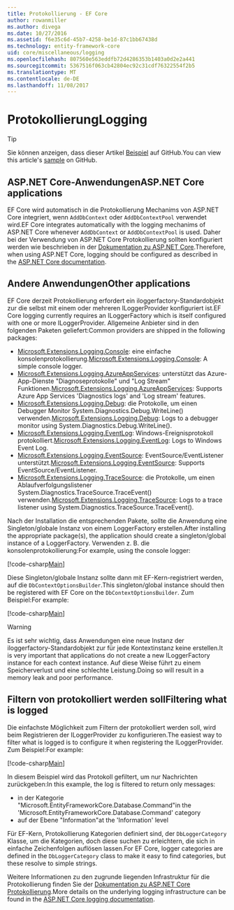 ```yaml
---
title: Protokollierung - EF Core
author: rowanmiller
ms.author: divega
ms.date: 10/27/2016
ms.assetid: f6e35c6d-45b7-4258-be1d-87c1bb67438d
ms.technology: entity-framework-core
uid: core/miscellaneous/logging
ms.openlocfilehash: 807560e563eddfb72d4286353b1403a0d2e2a441
ms.sourcegitcommit: 5367516f063cb42804ec92c31cdf76322554f2b5
ms.translationtype: MT
ms.contentlocale: de-DE
ms.lasthandoff: 11/08/2017
---
```

# <a name="logging"></a><span data-ttu-id="cae5c-102">Protokollierung</span><span class="sxs-lookup"><span data-stu-id="cae5c-102">Logging</span></span>

> [!TIP]  
> <span data-ttu-id="cae5c-103">Sie können anzeigen, dass dieser Artikel [Beispiel](https://github.com/aspnet/EntityFramework.Docs/tree/master/samples/core/Miscellaneous/Logging) auf GitHub.</span><span class="sxs-lookup"><span data-stu-id="cae5c-103">You can view this article's [sample](https://github.com/aspnet/EntityFramework.Docs/tree/master/samples/core/Miscellaneous/Logging) on GitHub.</span></span>

## <a name="aspnet-core-applications"></a><span data-ttu-id="cae5c-104">ASP.NET Core-Anwendungen</span><span class="sxs-lookup"><span data-stu-id="cae5c-104">ASP.NET Core applications</span></span>

<span data-ttu-id="cae5c-105">EF Core wird automatisch in die Protokollierung Mechanims von ASP.NET Core integriert, wenn `AddDbContext` oder `AddDbContextPool` verwendet wird.</span><span class="sxs-lookup"><span data-stu-id="cae5c-105">EF Core integrates automatically with the logging mechanims of ASP.NET Core whenever `AddDbContext` or `AddDbContextPool` is used.</span></span> <span data-ttu-id="cae5c-106">Daher bei der Verwendung von ASP.NET Core Protokollierung sollten konfiguriert werden wie beschrieben in der [Dokumentation zu ASP.NET Core](https://docs.microsoft.com/en-us/aspnet/core/fundamentals/logging?tabs=aspnetcore2x).</span><span class="sxs-lookup"><span data-stu-id="cae5c-106">Therefore, when using ASP.NET Core, logging should be configured as described in the [ASP.NET Core documentation](https://docs.microsoft.com/en-us/aspnet/core/fundamentals/logging?tabs=aspnetcore2x).</span></span>

## <a name="other-applications"></a><span data-ttu-id="cae5c-107">Andere Anwendungen</span><span class="sxs-lookup"><span data-stu-id="cae5c-107">Other applications</span></span>

<span data-ttu-id="cae5c-108">EF Core derzeit Protokollierung erfordert ein iloggerfactory-Standardobjekt zur die selbst mit einem oder mehreren ILoggerProvider konfiguriert ist.</span><span class="sxs-lookup"><span data-stu-id="cae5c-108">EF Core logging currently requires an ILoggerFactory which is itself configured with one or more ILoggerProvider.</span></span> <span data-ttu-id="cae5c-109">Allgemeine Anbieter sind in den folgenden Paketen geliefert:</span><span class="sxs-lookup"><span data-stu-id="cae5c-109">Common providers are shipped in the following packages:</span></span>

* <span data-ttu-id="cae5c-110">[Microsoft.Extensions.Logging.Console](https://www.nuget.org/packages/Microsoft.Extensions.Logging.Console/): eine einfache konsolenprotokollierung.</span><span class="sxs-lookup"><span data-stu-id="cae5c-110">[Microsoft.Extensions.Logging.Console](https://www.nuget.org/packages/Microsoft.Extensions.Logging.Console/): A simple console logger.</span></span>
* <span data-ttu-id="cae5c-111">[Microsoft.Extensions.Logging.AzureAppServices](https://www.nuget.org/packages/Microsoft.Extensions.Logging.AzureAppServices/): unterstützt das Azure-App-Dienste "Diagnoseprotokolle" und "Log Stream" Funktionen.</span><span class="sxs-lookup"><span data-stu-id="cae5c-111">[Microsoft.Extensions.Logging.AzureAppServices](https://www.nuget.org/packages/Microsoft.Extensions.Logging.AzureAppServices/): Supports Azure App Services 'Diagnostics logs' and 'Log stream' features.</span></span>
* <span data-ttu-id="cae5c-112">[Microsoft.Extensions.Logging.Debug](https://www.nuget.org/packages/Microsoft.Extensions.Logging.Debug/): die Protokolle, um einen Debugger Monitor System.Diagnostics.Debug.WriteLine() verwenden.</span><span class="sxs-lookup"><span data-stu-id="cae5c-112">[Microsoft.Extensions.Logging.Debug](https://www.nuget.org/packages/Microsoft.Extensions.Logging.Debug/): Logs to a debugger monitor using System.Diagnostics.Debug.WriteLine().</span></span>
* <span data-ttu-id="cae5c-113">[Microsoft.Extensions.Logging.EventLog](https://www.nuget.org/packages/Microsoft.Extensions.Logging.EventLog/): Windows-Ereignisprotokoll protokolliert.</span><span class="sxs-lookup"><span data-stu-id="cae5c-113">[Microsoft.Extensions.Logging.EventLog](https://www.nuget.org/packages/Microsoft.Extensions.Logging.EventLog/): Logs to Windows Event Log.</span></span>
* <span data-ttu-id="cae5c-114">[Microsoft.Extensions.Logging.EventSource](https://www.nuget.org/packages/Microsoft.Extensions.Logging.EventSource/): EventSource/EventListener unterstützt.</span><span class="sxs-lookup"><span data-stu-id="cae5c-114">[Microsoft.Extensions.Logging.EventSource](https://www.nuget.org/packages/Microsoft.Extensions.Logging.EventSource/): Supports EventSource/EventListener.</span></span>
* <span data-ttu-id="cae5c-115">[Microsoft.Extensions.Logging.TraceSource](https://www.nuget.org/packages/Microsoft.Extensions.Logging.TraceSource/): die Protokolle, um einen Ablaufverfolgungslistener System.Diagnostics.TraceSource.TraceEvent() verwenden.</span><span class="sxs-lookup"><span data-stu-id="cae5c-115">[Microsoft.Extensions.Logging.TraceSource](https://www.nuget.org/packages/Microsoft.Extensions.Logging.TraceSource/): Logs to a trace listener using System.Diagnostics.TraceSource.TraceEvent().</span></span>

<span data-ttu-id="cae5c-116">Nach der Installation die entsprechenden Pakete, sollte die Anwendung eine Singleton/globale Instanz von einem LoggerFactory erstellen.</span><span class="sxs-lookup"><span data-stu-id="cae5c-116">After installing the appropriate package(s), the application should create a singleton/global instance of a LoggerFactory.</span></span> <span data-ttu-id="cae5c-117">Verwenden z. B. die konsolenprotokollierung:</span><span class="sxs-lookup"><span data-stu-id="cae5c-117">For example, using the console logger:</span></span>

[!code-csharp[Main](../../../samples/core/Miscellaneous/Logging/Logging/BloggingContext.cs#DefineLoggerFactory)]

<span data-ttu-id="cae5c-118">Diese Singleton/globale Instanz sollte dann mit EF-Kern-registriert werden, auf die `DbContextOptionsBuilder`.</span><span class="sxs-lookup"><span data-stu-id="cae5c-118">This singleton/global instance should then be registered with EF Core on the `DbContextOptionsBuilder`.</span></span> <span data-ttu-id="cae5c-119">Zum Beispiel:</span><span class="sxs-lookup"><span data-stu-id="cae5c-119">For example:</span></span>

[!code-csharp[Main](../../../samples/core/Miscellaneous/Logging/Logging/BloggingContext.cs#RegisterLoggerFactory)]

> [!WARNING]
> <span data-ttu-id="cae5c-120">Es ist sehr wichtig, dass Anwendungen eine neue Instanz der iloggerfactory-Standardobjekt zur für jede Kontextinstanz keine erstellen.</span><span class="sxs-lookup"><span data-stu-id="cae5c-120">It is very important that applications do not create a new ILoggerFactory instance for each context instance.</span></span> <span data-ttu-id="cae5c-121">Auf diese Weise führt zu einem Speicherverlust und eine schlechte Leistung.</span><span class="sxs-lookup"><span data-stu-id="cae5c-121">Doing so will result in a memory leak and poor performance.</span></span>

## <a name="filtering-what-is-logged"></a><span data-ttu-id="cae5c-122">Filtern von protokolliert werden soll</span><span class="sxs-lookup"><span data-stu-id="cae5c-122">Filtering what is logged</span></span>

<span data-ttu-id="cae5c-123">Die einfachste Möglichkeit zum Filtern der protokolliert werden soll, wird beim Registrieren der ILoggerProvider zu konfigurieren.</span><span class="sxs-lookup"><span data-stu-id="cae5c-123">The easiest way to filter what is logged is to configure it when registering the ILoggerProvider.</span></span> <span data-ttu-id="cae5c-124">Zum Beispiel:</span><span class="sxs-lookup"><span data-stu-id="cae5c-124">For example:</span></span>

[!code-csharp[Main](../../../samples/core/Miscellaneous/Logging/Logging/BloggingContextWithFiltering.cs#DefineLoggerFactory)]

<span data-ttu-id="cae5c-125">In diesem Beispiel wird das Protokoll gefiltert, um nur Nachrichten zurückgeben:</span><span class="sxs-lookup"><span data-stu-id="cae5c-125">In this example, the log is filtered to return only messages:</span></span>
 * <span data-ttu-id="cae5c-126">in der Kategorie "Microsoft.EntityFrameworkCore.Database.Command"</span><span class="sxs-lookup"><span data-stu-id="cae5c-126">in the 'Microsoft.EntityFrameworkCore.Database.Command' category</span></span>
 * <span data-ttu-id="cae5c-127">auf der Ebene "Information"</span><span class="sxs-lookup"><span data-stu-id="cae5c-127">at the 'Information' level</span></span>

<span data-ttu-id="cae5c-128">Für EF-Kern, Protokollierung Kategorien definiert sind, der `DbLoggerCategory` Klasse, um die Kategorien, doch diese suchen zu erleichtern, die sich in einfache Zeichenfolgen auflösen lassen.</span><span class="sxs-lookup"><span data-stu-id="cae5c-128">For EF Core, logger categories are defined in the `DbLoggerCategory` class to make it easy to find categories, but these resolve to simple strings.</span></span>

<span data-ttu-id="cae5c-129">Weitere Informationen zu den zugrunde liegenden Infrastruktur für die Protokollierung finden Sie der [Dokumentation zu ASP.NET Core Protokollierung](https://docs.microsoft.com/en-us/aspnet/core/fundamentals/logging?tabs=aspnetcore2x).</span><span class="sxs-lookup"><span data-stu-id="cae5c-129">More details on the underlying logging infrastructure can be found in the [ASP.NET Core logging documentation](https://docs.microsoft.com/en-us/aspnet/core/fundamentals/logging?tabs=aspnetcore2x).</span></span>
